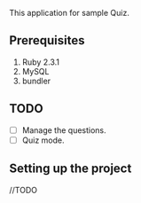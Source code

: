 This application for sample Quiz.

## Prerequisites

1. Ruby 2.3.1
2. MySQL
3. bundler

## TODO

- [ ] Manage the questions.
- [ ] Quiz mode.

## Setting up the project

//TODO